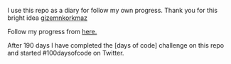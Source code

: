I use this repo as a diary for follow my own progress.
Thank you for this bright idea [gizemnkorkmaz](https://github.com/gizemnkorkmaz/)

Follow my progress from [here.](https://aycanogut.github.io/days-of-code/)

After 190 days I have completed the [days of code] challenge on this repo and started #100daysofcode on Twitter.
